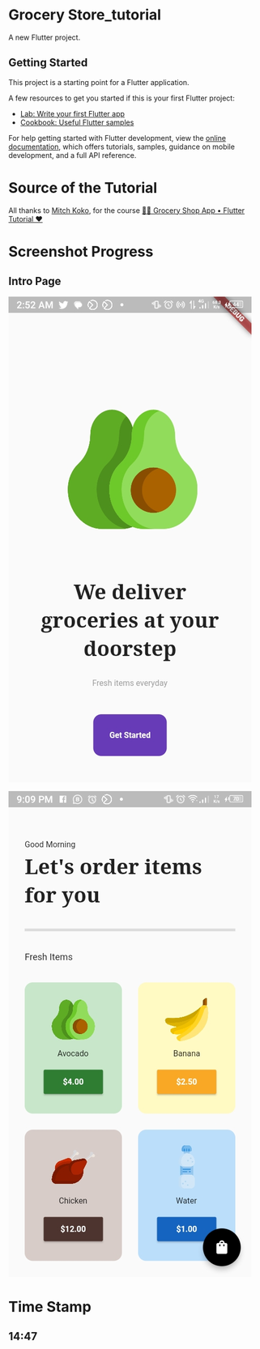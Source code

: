 # Grocery Store_tutorial

A new Flutter project.

## Getting Started

This project is a starting point for a Flutter application.

A few resources to get you started if this is your first Flutter project:

- [Lab: Write your first Flutter app](https://docs.flutter.dev/get-started/codelab)
- [Cookbook: Useful Flutter samples](https://docs.flutter.dev/cookbook)

For help getting started with Flutter development, view the
[online documentation](https://docs.flutter.dev/), which offers tutorials,
samples, guidance on mobile development, and a full API reference.

# Source of the Tutorial

All thanks to
[Mitch Koko](https://www.youtube.com/@createdbykoko), for the course [🥑📱 Grocery Shop App • Flutter Tutorial ♥](https://www.youtube.com/@createdbykoko)

# Screenshot Progress

## Intro Page

![Intro Page](lib/images/progress/Screenshot_20230524-025253.jpg)

![Alt text](lib/images/progress/Screenshot_20230524-210916.jpg)

# Time Stamp

## 14:47
